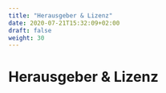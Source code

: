 ```yaml
---
title: "Herausgeber & Lizenz"
date: 2020-07-21T15:32:09+02:00
draft: false
weight: 30
---
```


# Herausgeber &  Lizenz